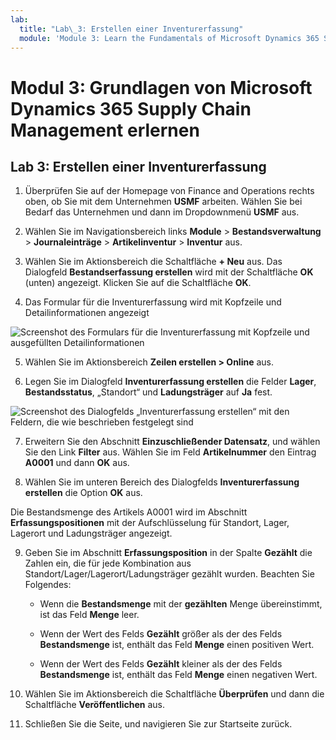 ```yaml
---
lab:
  title: "Lab\_3: Erstellen einer Inventurerfassung"
  module: 'Module 3: Learn the Fundamentals of Microsoft Dynamics 365 Supply Chain Management'
---
```


# <a name="module-3-learn-the-fundamentals-of-microsoft-dynamics-365-supply-chain-management"></a>Modul 3: Grundlagen von Microsoft Dynamics 365 Supply Chain Management erlernen

## <a name="lab-3---create-a-counting-journal"></a>Lab 3: Erstellen einer Inventurerfassung

1. Überprüfen Sie auf der Homepage von Finance and Operations rechts oben, ob Sie mit dem Unternehmen **USMF** arbeiten. Wählen Sie bei Bedarf das Unternehmen und dann im Dropdownmenü **USMF** aus.

2. Wählen Sie im Navigationsbereich links **Module** > **Bestandsverwaltung** > **Journaleinträge** > **Artikelinventur** > **Inventur** aus.

3. Wählen Sie im Aktionsbereich die Schaltfläche **+ Neu** aus. Das Dialogfeld **Bestandserfassung erstellen** wird mit der Schaltfläche **OK** (unten) angezeigt. Klicken Sie auf die Schaltfläche **OK**.

4. Das Formular für die Inventurerfassung wird mit Kopfzeile und Detailinformationen angezeigt

![Screenshot des Formulars für die Inventurerfassung mit Kopfzeile und ausgefüllten Detailinformationen](../media/lp-scm-m-002-warehouse-inventory-mgmt-06.png)

5. Wählen Sie im Aktionsbereich **Zeilen erstellen &gt; Online** aus.

6. Legen Sie im Dialogfeld **Inventurerfassung erstellen** die Felder **Lager**, **Bestandsstatus**, „Standort“ und **Ladungsträger** auf **Ja** fest. 

![Screenshot des Dialogfelds „Inventurerfassung erstellen“ mit den Feldern, die wie beschrieben festgelegt sind](../media/lp-scm-m-002-warehouse-inventory-mgmt-07.png)

7. Erweitern Sie den Abschnitt **Einzuschließender Datensatz**, und wählen Sie den Link **Filter** aus. Wählen Sie im Feld **Artikelnummer** den Eintrag **A0001** und dann **OK** aus.

8. Wählen Sie im unteren Bereich des Dialogfelds **Inventurerfassung erstellen** die Option **OK** aus.

Die Bestandsmenge des Artikels A0001 wird im Abschnitt **Erfassungspositionen** mit der Aufschlüsselung für Standort, Lager, Lagerort und Ladungsträger angezeigt.

9. Geben Sie im Abschnitt **Erfassungsposition** in der Spalte **Gezählt** die Zahlen ein, die für jede Kombination aus Standort/Lager/Lagerort/Ladungsträger gezählt wurden. Beachten Sie Folgendes:

    - Wenn die **Bestandsmenge** mit der **gezählten** Menge übereinstimmt, ist das Feld **Menge** leer.

    - Wenn der Wert des Felds **Gezählt** größer als der des Felds **Bestandsmenge** ist, enthält das Feld **Menge** einen positiven Wert.

    - Wenn der Wert des Felds **Gezählt** kleiner als der des Felds **Bestandsmenge** ist, enthält das Feld **Menge** einen negativen Wert.

10. Wählen Sie im Aktionsbereich die Schaltfläche **Überprüfen** und dann die Schaltfläche **Veröffentlichen** aus.

11. Schließen Sie die Seite, und navigieren Sie zur Startseite zurück.
